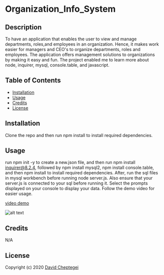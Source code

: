 # Organization_Info_System

## Description

To have an application that enables the user to view and manage departments, roles,and employees in an organization. Hence, it makes work easier for managers and CEO's to organize departments, roles and employees.
The application offers management solutions to organizations by making it easy and fun. The project enabled me to learn more about node, inquirer, mysql, console.table, and javascript.

## Table of Contents


- [Installation](#installation)
- [Usage](#usage)
- [Credits](#credits)
- [License](#license)

## Installation

Clone the repo and then run npm install to install required dependencies.

## Usage

run npm init -y to create a new.json file, and then run npm install inquirer@8.2.4, followed by npm install mysql2, npm install console.table, and then npm install to install required dependencies. After, run the sql files in mysql workbench before running node server.js. Also ensure that your server.js is connected to your sql before running it. Select the prompts displayed on your console to display your data. Follow the demo video for easier usage. 

 [video demo](https://drive.google.com/file/d/1z9eqErMmQwMhhvLQfzTxVrsQ0CqaeZJ0/view?usp=share_link)

![alt text](/demo.gif)
  

## Credits

N/A

## License

Copyright (c) 2020 [David Cheptegei](https://github.com/cheptegei-create)
